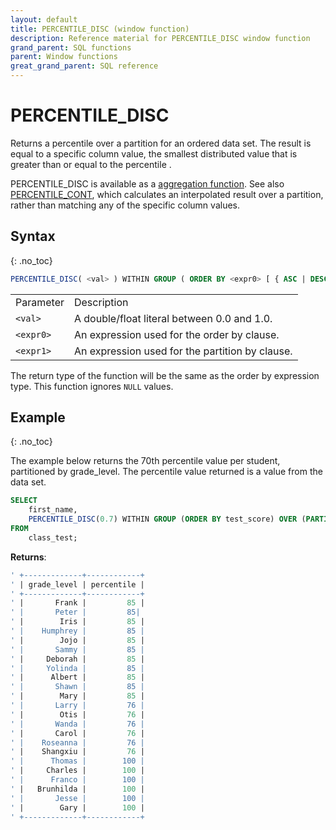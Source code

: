```yaml
---
layout: default
title: PERCENTILE_DISC (window function)
description: Reference material for PERCENTILE_DISC window function
grand_parent: SQL functions
parent: Window functions
great_grand_parent: SQL reference
---
```


# PERCENTILE\_DISC

Returns a percentile over a partition for an ordered data set. The result is equal to a specific column value, the smallest distributed value that is greater than or equal to the percentile <val>. 

PERCENTILE\_DISC is available as a [aggregation function](./aggregation-functions.md).
See also [PERCENTILE\_CONT](../percentile-cont-window.md), which calculates an interpolated result over a partition, rather than matching any of the specific column values.

## Syntax
{: .no_toc}

```sql
PERCENTILE_DISC( <val> ) WITHIN GROUP ( ORDER BY <expr0> [ { ASC | DESC } ] ) [ OVER ( PARTITION BY <expr1> ) ]
```

|           |                                                 |
| :--------- | :----------------------------------------------- |
| Parameter | Description                                     |
| `<val>`   | A double/float literal between 0.0 and 1.0.  |
| `<expr0>` | An expression used for the order by clause. |
| `<expr1>` | An expression used for the partition by clause. |

The return type of the function will be the same as the order by expression type.
This function ignores `NULL` values.


## Example
{: .no_toc}

The example below returns the 70th percentile value per student, partitioned by grade_level. The percentile value returned is a value from the data set. 

```sql
SELECT
	first_name,
	PERCENTILE_DISC(0.7) WITHIN GROUP (ORDER BY test_score) OVER (PARTITION BY grade_level) AS percentile
FROM
	class_test;
```

**Returns**:

```sql
' +-------------+------------+
' | grade_level | percentile | 
' +-------------+------------+
' |       Frank |         85 |
' |       Peter |         85|
' |        Iris |         85 |
' |    Humphrey |         85 |
' |        Jojo |         85 |
' |       Sammy |         85 |
' |     Deborah |         85 |
' |     Yolinda |         85 |
' |      Albert |         85 |
' |       Shawn |         85 |
' |        Mary |         85 |
' |       Larry |         76 |
' |        Otis |         76 |
' |       Wanda |         76 |
' |       Carol |         76 |
' |    Roseanna |         76 |
' |    Shangxiu |         76 |
' |      Thomas |        100 |
' |     Charles |        100 |
' |      Franco |        100 |
' |   Brunhilda |        100 |
' |       Jesse |        100 |
' |        Gary |        100 |
' +-------------+------------+
```

